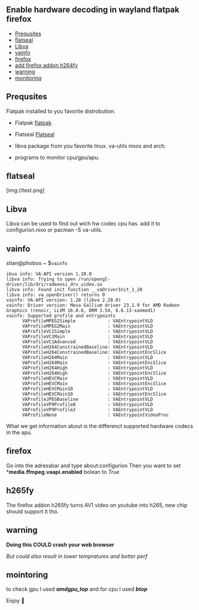 ## Enable hardware decoding in wayland flatpak firefox

- [Prequsites](#Prequsites)
- [flatseal](#flatseal)
- [Libva](#libva)
- [vainfo](#vainfo)
- [firefox](#firefox)
- [add firefox addon h264fy](#h264fy)
- [warning](#warning)
- [monitoring](#monitoring)


## Prequsites

Flatpak installed to you favorite distrobution.

- Flatpak [flatpak]([https://flatpak.org/)

- Flatseal [Flatseal](https://flathub.org/apps/com.github.tchx84.Flatseal)

- libva package from you favorite linux. va-utils nixos and arch.

- programs to monitor cpu/gpu/apu.
## flatseal

[img://test.png]

## Libva
Libva can be used to find out wich hw codec cpu has.
add it to configurion.nixo
or pacman -S va-utils.

## vainfo

stian@phobos ~ $`vainfo`

```text
ibva info: VA-API version 1.20.0
libva info: Trying to open /run/opengl-driver/lib/dri/radeonsi_drv_video.so
libva info: Found init function __vaDriverInit_1_20
libva info: va_openDriver() returns 0
vainfo: VA-API version: 1.20 (libva 2.20.0)
vainfo: Driver version: Mesa Gallium driver 23.1.9 for AMD Radeon Graphics (renoir, LLVM 16.0.6, DRM 3.54, 6.6.13-xanmod1)
vainfo: Supported profile and entrypoints
      VAProfileMPEG2Simple            : VAEntrypointVLD
      VAProfileMPEG2Main              : VAEntrypointVLD
      VAProfileVC1Simple              : VAEntrypointVLD
      VAProfileVC1Main                : VAEntrypointVLD
      VAProfileVC1Advanced            : VAEntrypointVLD
      VAProfileH264ConstrainedBaseline: VAEntrypointVLD
      VAProfileH264ConstrainedBaseline: VAEntrypointEncSlice
      VAProfileH264Main               : VAEntrypointVLD
      VAProfileH264Main               : VAEntrypointEncSlice
      VAProfileH264High               : VAEntrypointVLD
      VAProfileH264High               : VAEntrypointEncSlice
      VAProfileHEVCMain               : VAEntrypointVLD
      VAProfileHEVCMain               : VAEntrypointEncSlice
      VAProfileHEVCMain10             : VAEntrypointVLD
      VAProfileHEVCMain10             : VAEntrypointEncSlice
      VAProfileJPEGBaseline           : VAEntrypointVLD
      VAProfileVP9Profile0            : VAEntrypointVLD
      VAProfileVP9Profile2            : VAEntrypointVLD
      VAProfileNone                   : VAEntrypointVideoProc
```

What we get information about is the differenct supported hardware codecs in the apu.

## firefox

Go into the adressbar and type about:configurion
Then you want to set ***media.ffmpeg.vaapi.enabled** bolean to *True*

## h265fy
The firefox addon h265fy turns AV1 video on youtube into h265, new chip should support it tho.

## warning

**Doing this COULD crash your web browser**

*But could also result in lower tempratures and better perf*

## mointoring
to check gpu I used ***amdgpu_top***
and for cpu I used ***btop***


Enjoy :metal: